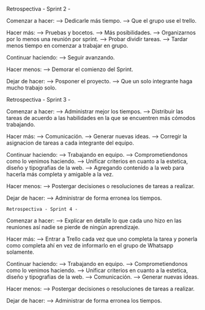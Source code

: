 Retrospectiva - Sprint 2 -

Comenzar a hacer:
    --> Dedicarle más tiempo.
    --> Que el grupo use el trello.

Hacer más:
    --> Pruebas y bocetos.
    --> Más posibilidades.
    --> Organizarnos por lo menos una reunión por sprint.
    --> Probar dividir tareas.
    --> Tardar menos tiempo en comenzar a trabajar en grupo. 

Continuar haciendo:
    --> Seguir avanzando.

Hacer menos:
    --> Demorar el comienzo del Sprint. 


Dejar de hacer:
    --> Posponer el proyecto.
    --> Que un solo integrante haga mucho trabajo solo.


Retrospectiva - Sprint 3 -

Comenzar a hacer:
    --> Administrar mejor los tiempos.
    --> Distribuir las tareas de acuerdo a las habilidades en la que se encuentren más cómodos trabajando.

Hacer más:
    --> Comunicación.
    --> Generar nuevas ideas.
    --> Corregir la asignacion de tareas a cada integrante del equipo.

Continuar haciendo:
    --> Trabajando en equipo.
    --> Comprometiendonos como lo venimos haciendo.
    --> Unificar criterios en cuanto a la estetica, diseño y tipografias de la web.
    --> Agregando contenido a la web para hacerla más completa y amigable a la vez.

Hacer menos:
    --> Postergar decisiones o resoluciones de tareas a realizar. 

Dejar de hacer:
    --> Administrar de forma erronea los tiempos.

    Retrospectiva - Sprint 4 -

Comenzar a hacer:
    --> Explicar en detalle lo que cada uno hizo en las reuniones así nadie se pierde de ningún aprendizaje.

Hacer más:
    --> Entrar a Trello cada vez que uno completa la tarea y ponerla como completa ahí en vez de informarlo en el grupo de Whatsapp solamente.

Continuar haciendo:
    --> Trabajando en equipo.
    --> Comprometiendonos como lo venimos haciendo.
    --> Unificar criterios en cuanto a la estetica, diseño y tipografias de la web.
    --> Comunicación.
    --> Generar nuevas ideas.

Hacer menos:
    --> Postergar decisiones o resoluciones de tareas a realizar. 

Dejar de hacer:
    --> Administrar de forma erronea los tiempos.